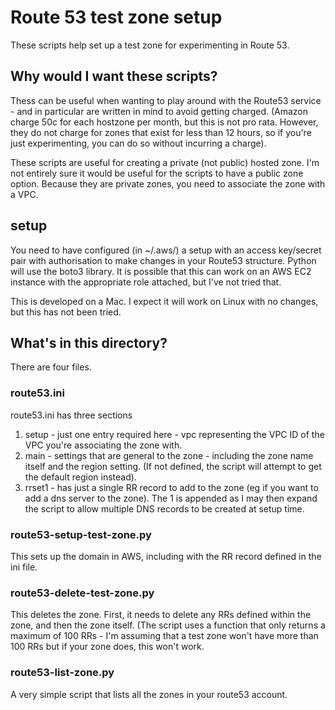 # Route 53 test zone setup

These scripts help set up a test zone for experimenting in Route 53.   

## Why would I want these scripts?

Thess can be useful when wanting to play around
with the Route53 service - and in particular are written in mind to avoid getting charged.   (Amazon charge 50c for each hostzone per
month, but this is not pro rata.   However, they do not charge for zones that exist for less than 12 hours, so if you're
just experimenting, you can do so without incurring a charge).

These scripts are useful for creating a private (not public) hosted zone.   I'm not entirely sure it would be useful for
the scripts to have a public zone option.    Because they are private zones, you need to associate the zone with a VPC.

## setup

You need to have configured (in ~/.aws/) a setup with an access key/secret pair with authorisation to make changes in your Route53
structure.    Python will use the boto3 library.    It is possible that this can work on an AWS EC2 instance with the appropriate role
attached, but I've not tried that.

This is developed on a Mac.   I expect it will work on Linux with no changes, but this has not been tried.

## What's in this directory?

There are four files.

### route53.ini

route53.ini has three sections

1. setup - just one entry required here - vpc representing the VPC ID of the VPC you're associating the zone with.
2. main - settings that are general to the zone - including the zone name itself and the region setting.   (If not defined, the 
script will attempt to get the default region instead).
3. rrset1 - has just a single RR record to add to the zone (eg if you want to add a dns server to the zone).   The 1 is appended
as I may then expand the script to allow multiple DNS records to be created at setup time.

### route53-setup-test-zone.py

This sets up the domain in AWS, including with the RR record defined in the ini file.

### route53-delete-test-zone.py

This deletes the zone.   First, it needs to delete any RRs defined within the zone, and then the zone itself.   (The script uses
a function that only returns a maximum of 100 RRs - I'm assuming that a test zone won't have more than 100 RRs but if your zone does,
this won't work.

### route53-list-zone.py

A very simple script that lists all the zones in your route53 account.

